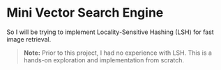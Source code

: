 # Mini Vector Search Engine


So I will be trying to implement Locality-Sensitive Hashing (LSH) for fast image retrieval.

> **Note:** Prior to this project, I had no experience with LSH. This is a hands-on exploration and implementation from scratch.